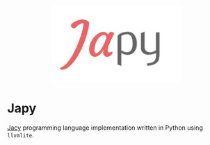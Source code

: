 <p align="center">
    <img src="img/Japy.png" width="300">    
</p>

# Japy
[Jacy](https://github.com/Minus24Exp/Jacy) programming language implementation written in Python using `llvmlite`.

